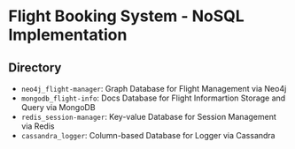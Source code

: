 # Flight Booking System - NoSQL Implementation

## Directory

- `neo4j_flight-manager`: Graph Database for Flight Management via Neo4j
- `mongodb_flight-info`: Docs Database for Flight Informartion Storage and Query via MongoDB
- `redis_session-manager`: Key-value Database for Session Management via Redis
- `cassandra_logger`: Column-based Database for Logger via Cassandra
